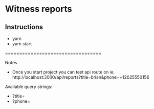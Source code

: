 # Witness reports

## Instructions

- yarn
- yarn start

==================================

Notes

- Once you start project you can test api route on ie. http://localhost:3000/api/reports?title=brian&phone=+12025550156

Available query strings:

- ?title=
- ?phone=
